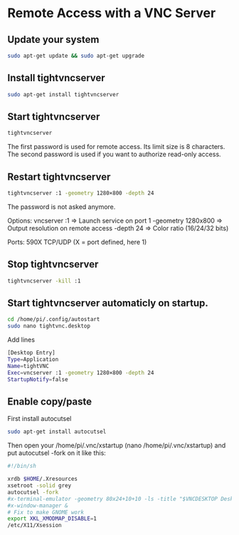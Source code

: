 # Remote Access with a VNC Server

Update your system
-----------
```bash
sudo apt-get update && sudo apt-get upgrade
```

Install tightvncserver
-----------
```bash
sudo apt-get install tightvncserver
```

Start tightvncserver
-----------
```bash
tightvncserver
```
The first password is used for remote access. Its limit size is 8 characters. 
The second password is used if you want to authorize read-only access.

Restart tightvncserver
-----------
```bash
tightvncserver :1 -geometry 1280×800 -depth 24
```
The password is not asked anymore.

Options:
vncserver :1 => Launch service on port 1
-geometry 1280x800 => Output resolution on remote access
-depth 24 => Color ratio (16/24/32 bits)

Ports:
590X TCP/UDP (X = port defined, here 1)

Stop tightvncserver 
-----------
```bash
tightvncserver -kill :1
```

Start tightvncserver automaticly on startup.
-----------
```bash
cd /home/pi/.config/autostart
sudo nano tightvnc.desktop
```
Add lines 
```bash
[Desktop Entry]
Type=Application
Name=tightVNC
Exec=vncserver :1 -geometry 1280×800 -depth 24
StartupNotify=false
```

Enable copy/paste
-----------
First install autocutsel 
```bash
sudo apt-get install autocutsel
```
Then open your /home/pi/.vnc/xstartup (nano /home/pi/.vnc/xstartup) and put autocutsel -fork on it like this:
```bash
#!/bin/sh

xrdb $HOME/.Xresources
xsetroot -solid grey
autocutsel -fork
#x-terminal-emulator -geometry 80x24+10+10 -ls -title "$VNCDESKTOP Desktop" &
#x-window-manager &
# Fix to make GNOME work
export XKL_XMODMAP_DISABLE=1
/etc/X11/Xsession
```